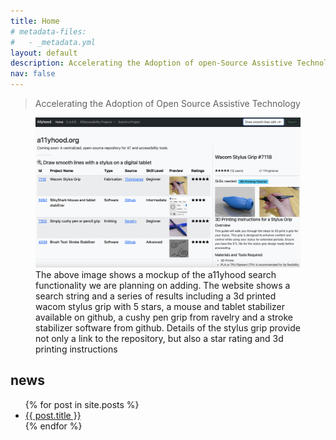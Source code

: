 ```yaml
---
title: Home
# metadata-files:
#   - _metadata.yml
layout: default
description: Accelerating the Adoption of open-Source Assistive Technology 
nav: false
---
```

> Accelerating the Adoption of Open Source Assistive Technology

<figure>
<img title="a11yhood mockup" alt="A mockup of the a11yhood search functionality we are planning on adding. The website shows a search string titled 'draw smooth lines with a stylus on a digital tablet' and a series of results including a 3d printed wacom stylus grip with 5 stars, a mouse and tablet stabilizer available on github, a cushy pen grip from ravelry and a stroke stabilizer software from github. The user has selected the wacom stylus grip and it highlights skills needed and provides 3d printing instructions" src="images/allyhood.png"/>

<figcaption>The above image shows a mockup of the a11yhood search functionality we are planning on adding. The website shows a search string and a series of results including a 3d printed wacom stylus grip with 5 stars, a mouse and tablet stabilizer available on github, a cushy pen grip from ravelry and a stroke stabilizer software from github. Details of the stylus grip provide not only a link to the repository, but also a star rating and 3d printing instructions
</figcaption>
</figure>

## news

<ul>
  {% for post in site.posts %}
    <li>
      <a href="{{ post.url }}">{{ post.title }}</a>
    </li>
  {% endfor %}
</ul>
